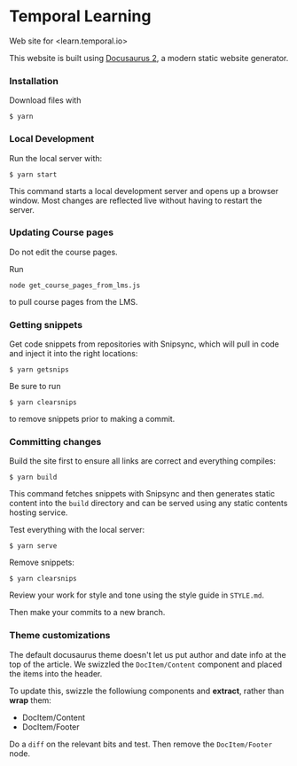 # Temporal Learning

Web site for <learn.temporal.io>

This website is built using [Docusaurus 2](https://docusaurus.io/), a modern static website generator.

### Installation

Download files with

```
$ yarn
```

### Local Development


Run the local server with:

```gg
$ yarn start
```

This command starts a local development server and opens up a browser window. Most changes are reflected live without having to restart the server.

### Updating Course pages

Do not edit the course pages.

Run 

```
node get_course_pages_from_lms.js
```

to pull course pages from the LMS. 

### Getting snippets

Get code snippets from repositories with Snipsync, which will pull in code and inject it into the right locations:

```
$ yarn getsnips
```

Be sure to run

```
$ yarn clearsnips
```

to remove snippets prior to making a commit.


### Committing changes

Build the site first to ensure all links are correct and everything compiles:

```
$ yarn build
```

This command fetches snippets with Snipsync and then generates static content into the `build` directory and can be served using any static contents hosting service.

Test everything with the local server:

```
$ yarn serve
```

Remove snippets:

```
$ yarn clearsnips
```

Review your work for style and tone using the style guide in `STYLE.md`.

Then make your commits to a new branch.

### Theme customizations

The default docusaurus theme doesn't let us put author and date info at the top of the article. We swizzled the `DocItem/Content` component and placed
the items into the header.

To update this, swizzle the followiung components and **extract**, rather than **wrap** them:

* DocItem/Content
* DocItem/Footer

Do a `diff` on  the relevant bits and test. Then remove the `DocItem/Footer` node.






